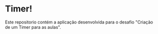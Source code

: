 # Timer!
Este repositorio contém a aplicação desenvolvida para o desafio "Criação de um Timer para as aulas".
